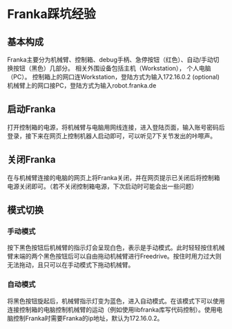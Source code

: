 # Franka踩坑经验

## 基本构成
Franka主要分为机械臂、控制箱、debug手柄、急停按钮（红色）、自动/手动切换按钮（黑色）几部分。
相关外围设备包括主机（Workstation）， 个人电脑（PC）。
控制箱上的网口连Workstation，登陆方式为输入172.16.0.2
(optional) 机械臂上的网口接PC，登陆方式为输入robot.franka.de

## 启动Franka
打开控制箱的电源，将机械臂与电脑用网线连接，进入登陆页面，输入账号密码后登录，接下来在网页上控制机器人启动即可，可以听见7下关节发出的咔嚓声。

## 关闭Franka
在与机械臂连接的电脑的网页上将Franka关闭，并在网页提示已关闭后将控制箱电源关闭即可。（若不关闭控制箱电源，下次启动时可能会出一些问题）

## 模式切换

### 手动模式
按下黑色按钮后机械臂的指示灯会呈现白色，表示是手动模式。此时轻轻按住机械臂末端的两个黑色按钮后可以自由拖动机械臂进行Freedrive。按住时用力过大则无法拖动，且只可以在手动模式下拖动机械臂。

### 自动模式
将黑色按钮旋起后，机械臂指示灯变为蓝色，进入自动模式。在该模式下可以使用连接控制箱的电脑控制机械臂的运动（例如使用libfranka库写代码控制）。使用电脑控制Franka时需要Franka的ip地址，默认为172.16.0.2。

